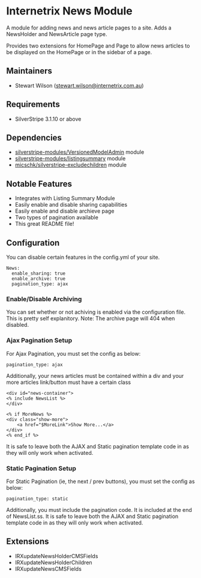 Internetrix News Module
=======================================

A module for adding news and news article pages to a site. Adds a NewsHolder and NewsArticle page type.

Provides two extensions for HomePage and Page to allow news articles to be displayed on the HomePage or in the sidebar of a page.

Maintainers
------------------
*  Stewart Wilson (<stewart.wilson@internetrix.com.au>)

## Requirements

* SilverStripe 3.1.10 or above

## Dependencies

* [silverstripe-modules/VersionedModelAdmin](https://gitlab.internetrix.net/silverstripe-modules/versionedmodeladmin) module
* [silverstripe-modules/listingsummary](https://gitlab.internetrix.net/silverstripe-modules/listingsummary) module
* [micschk/silverstripe-excludechildren](https://github.com/micschk/silverstripe-excludechildren) module

## Notable Features

* Integrates with Listing Summary Module
* Easily enable and disable sharing capabilities
* Easily enable and disable archieve page
* Two types of pagination available
* This great README file!

## Configuration

You can disable certain features in the config.yml of your site.

	News:
	  enable_sharing: true
	  enable_archive: true
	  pagination_type: ajax

### Enable/Disable Archiving

You can set whether or not achiving is enabled via the configuration file. This is pretty self explanitory. Note: The archive page will 404 when disabled.

### Ajax Pagination Setup

For Ajax Pagination, you must set the config as below:

	pagination_type: ajax
	
Additionally, your news articles must be contained within a div and your more articles link/button must have a certain class

	<div id="news-container">
	<% include NewsList %>
	</div>
	
	<% if MoreNews %>
	<div class="show-more">
		<a href="$MoreLink">Show More...</a>
    </div>
	<% end_if %>

It is safe to leave both the AJAX and Static pagination template code in as they will only work when activated.

### Static Pagination Setup

For Static Pagination (ie, the next / prev buttons), you must set the config as below:

	pagination_type: static
	
Additionally, you must include the pagination code. It is included at the end of NewsList.ss. It is safe to leave both the AJAX and Static pagination template code in as they will only work when activated.

## Extensions

* IRXupdateNewsHolderCMSFields
* IRXupdateNewsHolderChildren
* IRXupdateNewsCMSFields

